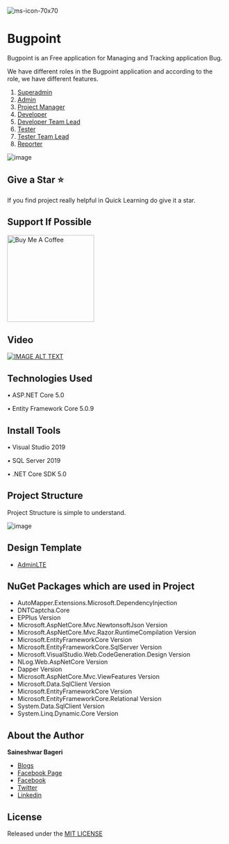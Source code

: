 ![ms-icon-70x70](https://github.com/saineshwar/Bugpoint/blob/main/ladybug64.png)
# Bugpoint
Bugpoint is an Free application for Managing and Tracking application Bug.

We have different roles in the Bugpoint application and according to the role, we have different features.

1.	[Superadmin](https://tutexchange.com/bugpoint-all-super-admin-features/)
2.	[Admin](https://tutexchange.com/quick-view-at-admin-user-features-of-bugpoint-application/)
3.	[Project Manager](https://tutexchange.com/quick-view-at-project-manager-features-of-bugpoint-application/)
4.	[Developer](https://tutexchange.com/quick-view-at-developer-features-of-bugpoint-application/)
5.	[Developer Team Lead](https://tutexchange.com/quick-view-at-developer-teamlead-features-of-bugpoint-application/)
6.	[Tester](https://tutexchange.com/quick-view-at-tester-user-features-of-bugpoint-application/)
7.	[Tester Team Lead](https://tutexchange.com/quick-view-at-tester-teamlead-user-features-of-bugpoint-application/)
8.	[Reporter](https://tutexchange.com/quick-view-at-reporter-features-of-bugpoint-application/)

![image](https://github.com/saineshwar/Bugpoint/blob/main/bugpoint1.png)

## Give a Star ⭐️
If you find project really helpful in Quick Learning do give it a star. 

## Support If Possible 
<a href="https://www.buymeacoffee.com/f8lkgf5" rel="nofollow"><img src="https://camo.githubusercontent.com/3ba8042b343d12b84b85d2e6563376af4150f9cd09e72428349c1656083c8b5a/68747470733a2f2f63646e2e6275796d6561636f666665652e636f6d2f627574746f6e732f64656661756c742d6f72616e67652e706e67" alt="Buy Me A Coffee" 
width="200" data-canonical-src="https://cdn.buymeacoffee.com/buttons/default-orange.png" style="max-width:100%;"></a>

## Video 
[![IMAGE ALT TEXT](https://github.com/saineshwar/Bugpoint/blob/main/maxresdefault.jpg)](https://youtu.be/COwL07RQQhM "Video Title")


## Technologies Used
•	ASP.NET Core 5.0

•	Entity Framework Core 5.0.9

## Install Tools
•	Visual Studio 2019

•	SQL Server 2019

•	.NET Core SDK 5.0

## Project Structure
Project Structure is simple to understand.

![image](https://github.com/saineshwar/Bugpoint/blob/main/Solution.png)

## Design Template
* [AdminLTE](https://github.com/ColorlibHQ/AdminLTE) 

## NuGet Packages which are used in Project
* AutoMapper.Extensions.Microsoft.DependencyInjection 
* DNTCaptcha.Core 
* EPPlus Version
* Microsoft.AspNetCore.Mvc.NewtonsoftJson Version
* Microsoft.AspNetCore.Mvc.Razor.RuntimeCompilation Version
* Microsoft.EntityFrameworkCore Version
* Microsoft.EntityFrameworkCore.SqlServer Version
* Microsoft.VisualStudio.Web.CodeGeneration.Design Version
* NLog.Web.AspNetCore Version
* Dapper Version
* Microsoft.AspNetCore.Mvc.ViewFeatures Version
* Microsoft.Data.SqlClient Version
* Microsoft.EntityFrameworkCore Version
* Microsoft.EntityFrameworkCore.Relational Version
* System.Data.SqlClient Version
* System.Linq.Dynamic.Core Version

## About the Author
**Saineshwar Bageri**
* [Blogs](https://tutexchange.com/)  
* [Facebook Page](https://www.facebook.com/Tutexchange)  
* [Facebook](https://www.facebook.com/saineshwar.bageri)  
* [Twitter](https://twitter.com/saihacksoft)  
* [Linkedin](https://www.linkedin.com/in/saineshwar-bageri-mvp-35200440)  

## License
Released under the [MIT LICENSE](https://github.com/saineshwar/Bugpoint/blob/main/LICENSE)
